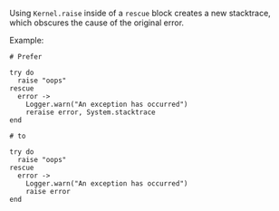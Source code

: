 Using `Kernel.raise` inside of a `rescue` block creates a new stacktrace,
which obscures the cause of the original error.

Example:

    # Prefer

    try do
      raise "oops"
    rescue
      error ->
        Logger.warn("An exception has occurred")
        reraise error, System.stacktrace
    end

    # to

    try do
      raise "oops"
    rescue
      error ->
        Logger.warn("An exception has occurred")
        raise error
    end
